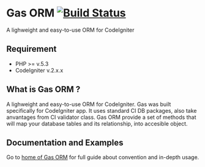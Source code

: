 # Gas ORM [![Build Status](https://secure.travis-ci.org/toopay/gas-orm.png?branch=develop)](http://travis-ci.org/toopay/gas-orm)

A lighweight and easy-to-use ORM for CodeIgniter

## Requirement

* PHP >= v.5.3
* CodeIgniter v.2.x.x

## What is Gas ORM ?

A lighweight and easy-to-use ORM for CodeIgniter. Gas was built specifically for CodeIgniter app. It uses standard CI DB packages, also take anvantages from CI validator class. Gas ORM provide a set of methods that will map your database tables and its relationship, into accesible object.

## Documentation and Examples

Go to [home of Gas ORM](http://gasorm-doc.taufanaditya.com "home of Gas ORM") for full guide about convention and in-depth usage.
